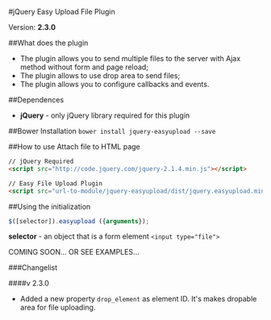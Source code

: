 #jQuery Easy Upload File Plugin

Version: **2.3.0**

##What does the plugin
- The plugin allows you to send multiple files to the server with Ajax method without form and page reload;
- The plugin allows to use drop area to send files;
- The plugin allows you to configure callbacks and events.

##Dependences
* **jQuery** - only jQuery library required for this plugin

##Bower Installation
`bower install jquery-easyupload --save` 

##How to use
Attach file to HTML page
```html
// jQuery Required
<script src="http://code.jquery.com/jquery-2.1.4.min.js"></script>

// Easy File Upload Plugin
<script src="url-to-module/jquery-easyupload/dist/jquery.easyupload.min.js"></script>
```

##Using the initialization
```js
$([selector]).easyupload ({arguments});
```
**selector** - an object that is a form element `<input type="file">`

COMING SOON...
OR SEE EXAMPLES...


###Changelist

####v 2.3.0
- Added a new property `drop_element` as element ID. It's makes dropable area for file uploading.